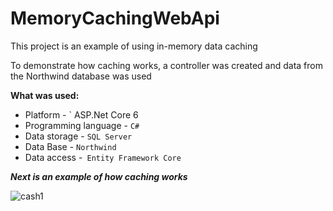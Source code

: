 # MemoryCachingWebApi

This project is an example of using in-memory data caching

To demonstrate how caching works, a controller was created and data from the Northwind database was used

**What was used:**
+ Platform - ` ASP.Net Core 6 
+ Programming language - `C#`
+ Data storage - `SQL Server`
+ Data Base - `Northwind`
+ Data access -` Entity Framework Core`

***Next is an example of how caching works***

![cash1](D:\DeskTop\cash1.png)
